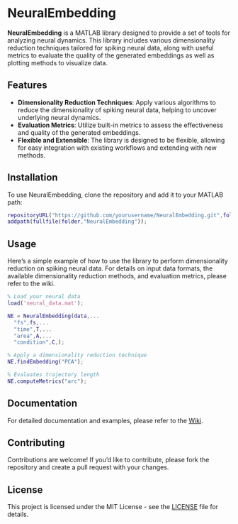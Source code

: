 # NeuralEmbedding

**NeuralEmbedding** is a MATLAB library designed to provide a set of tools for analyzing neural dynamics. This library includes various dimensionality reduction techniques tailored for spiking neural data, along with useful metrics to evaluate the quality of the generated embeddings as well as plotting methods to visualize data.

## Features

- **Dimensionality Reduction Techniques**: Apply various algorithms to reduce the dimensionality of spiking neural data, helping to uncover underlying neural dynamics.
- **Evaluation Metrics**: Utilize built-in metrics to assess the effectiveness and quality of the generated embeddings.
- **Flexible and Extensible**: The library is designed to be flexible, allowing for easy integration with existing workflows and extending with new methods.

## Installation

To use NeuralEmbedding, clone the repository and add it to your MATLAB path:

```matlab
repositoryURL("https://github.com/yourusername/NeuralEmbedding.git",folder)
addpath(fullfile(folder,"NeuralEmbedding"));
```

## Usage

Here’s a simple example of how to use the library to perform dimensionality reduction on spiking neural data.
For details on input data formats, the available dimensionality reduction methods, and evaluation metrics, please refer to the wiki.

```matlab
% Load your neural data
load('neural_data.mat');

NE = NeuralEmbedding(data,...
  "fs",fs,...
  "time",T,...
  "area",A,...
  "condition",C,);

% Apply a dimensionality reduction technique
NE.findEmbedding("PCA");

% Evaluates trajectory length
NE.computeMetrics("arc");
```

## Documentation

For detailed documentation and examples, please refer to the [Wiki](https://github.com/barbaLab/NeuralEmbedding/wiki).

## Contributing

Contributions are welcome! If you’d like to contribute, please fork the repository and create a pull request with your changes.

## License

This project is licensed under the MIT License - see the [LICENSE](LICENSE) file for details.
